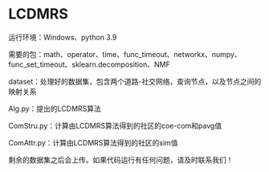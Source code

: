 # LCDMRS

运行环境：Windows、python 3.9

需要的包：math、operator、time、func_timeout、networkx、numpy、func_set_timeout、sklearn.decomposition、NMF

​dataset：处理好的数据集，包含两个道路-社交网络，查询节点，以及节点之间的映射关系
​	

Alg.py：提出的LCDMRS算法
​	

ComStru.py：计算由LCDMRS算法得到的社区的coe-com和pavg值
  

ComAttr.py：计算由LCDMRS算法得到的社区的sim值


剩余的数据集之后会上传。如果代码运行有任何问题，请及时联系我们！
